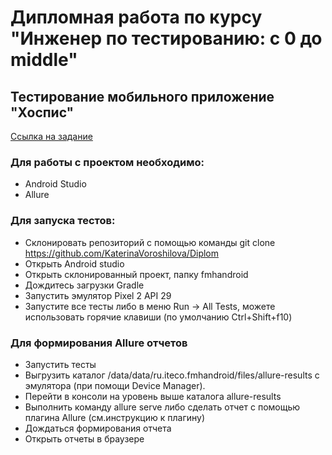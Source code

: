 # Дипломная работа по курсу "Инженер по тестированию: с 0 до middle"

## Тестирование мобильного приложение "Хоспис"

[Ссылка на задание](https://github.com/netology-code/qamid-diplom)

### Для работы с проектом необходимо:

- Android Studio
- Allure

### Для запуска тестов:

- Склонировать репозиторий с помощью команды git clone https://github.com/KaterinaVoroshilova/Diplom
- Открыть Android studio
- Открыть склонированный проект, папку fmhandroid
- Дождитесь загрузки Gradle
- Запустить эмулятор Pixel 2 API 29
- Запустите все тесты либо в меню Run -> All Tests, можете использовать горячие клавиши (по умолчанию Ctrl+Shift+f10)

### Для формирования Allure отчетов

- Запустить тесты
- Выгрузить каталог /data/data/ru.iteco.fmhandroid/files/allure-results с эмулятора (при помощи Device Manager).
- Перейти в консоли на уровень выше каталога allure-results
- Выполнить команду allure serve либо сделать отчет с помощью плагина Allure (см.инструкцию к плагину)
- Дождаться формирования отчета
- Открыть отчеты в браузере
